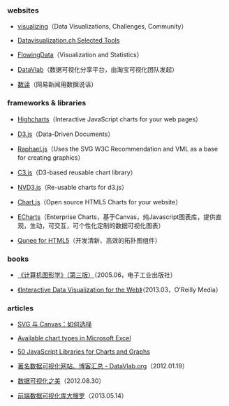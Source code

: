### websites

- [visualizing](http://www.visualizing.org/)（Data Visualizations, Challenges, Community）

- [Datavisualization.ch Selected Tools](http://selection.datavisualization.ch/)

- [FlowingData](http://flowingdata.com/)（Visualization and Statistics）

- [DataVlab](http://datavlab.org/)（数据可视化分享平台，由淘宝可视化团队发起）

- [数读](http://neteaseshudu.lofter.com/)（网易新闻用数据说话）

### frameworks & libraries

- [Highcharts](http://www.highcharts.com/)（Interactive JavaScript charts for your web pages）

- [D3.js](http://d3js.org/)（Data-Driven Documents）

- [Raphael.js](http://raphaeljs.com/)（Uses the SVG W3C Recommendation and VML as a base for creating graphics）

- [C3.js](http://c3js.org/)（D3-based reusable chart library）

- [NVD3.js](http://nvd3.org/)（Re-usable charts for d3.js）

- [Chart.js](http://www.chartjs.org/)（Open source HTML5 Charts for your website）

- [ECharts](http://echarts.baidu.com)（Enterprise Charts，基于Canvas，纯Javascript图表库，提供直观，生动，可交互，可个性化定制的数据可视化图表）

- [Qunee for HTML5](http://qunee.com/)（开发清新、高效的拓扑图组件）

### books

- [《计算机图形学》（第三版）](http://book.douban.com/subject/1392483/)（2005.06，电子工业出版社）

- [《Interactive Data Visualization for the Web》](http://book.douban.com/subject/20274559/)（2013.03，O'Reilly Media）

### articles

- [SVG 与 Canvas：如何选择](http://msdn.microsoft.com/zh-cn/library/gg193983)

- [Available chart types in Microsoft Excel](https://support.office.com/en-us/article/Available-chart-types-b22a8bb9-a673-4d7f-b481-aa747c48eb3d?ui=en-US&rs=en-US&ad=US)

- [50 JavaScript Libraries for Charts and Graphs](http://techslides.com/50-javascript-charting-and-graphics-libraries)

- [著名数据可视化网站、博客汇总 - DataVlab.org](http://datavlab.org/2012/01/19/306)（2012.01.19）

- [数据可视化之美](http://www.ituring.com.cn/article/9967)（2012.08.30）

- [前端数据可视化库大搜罗](http://www.ituring.com.cn/article/40497)（2013.05.14）